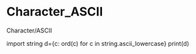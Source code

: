 # Character_ASCII
Character/ASCII

import string
d={c: ord(c) for c in string.ascii_lowercase}
print(d)
